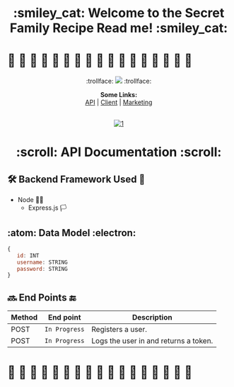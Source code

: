 
 
  <h1 align="center"> :smiley_cat: Welcome to the Secret Family Recipe Read me! :smiley_cat: </h1>

# :bento: :ramen: :pie: :cookie: :tropical_drink: :taco: :stuffed_flatbread: :burrito: :pizza: :green_salad: :bowl_with_spoon: :shallow_pan_of_food: :fries: :fried_egg:  :dumpling: :spaghetti: :moon_cake: 


<p align="center">
 :trollface:
<img src ="http://www.simpleimageresizer.com/_uploads/photos/94c5bea8/68747470733a2f2f72696f74666573742e6f72672f77702d636f6e74656e742f75706c6f6164732f323031382f30332f6772616e646d61732d7265636970652e6a7067_35.jpg">
 :trollface:
<p align="center">
  <b>Some Links:</b><br>
  <a href="https://secret-family-recipes-2-api.herokuapp.com/">API</a> |
  <a href="#">Client</a> |
  <a href="#">Marketing</a>
  <br><br>
 
 <p align="center">
  <a href="https://secret-family-recipes-2-api.herokuapp.com/"><img src="https://i.ibb.co/FzsS2Qc/68747470733a2f2f626c6f672e7261706964372e636f6d2f636f6e74656e742f696d616765732f6c652d696d672f32303134.png" alt="1" border="0"></a>
  
</p>

  <h1 align="center"> :scroll: API Documentation :scroll:</h1>
  
## :hammer_and_wrench: Backend Framework Used :closed_lock_with_key:
 * Node :pirate_flag:
   * Express.js :white_flag:
 ## :atom: Data Model :electron:
 ```javascript
 {
    id: INT
    username: STRING
    password: STRING
 }
 ```
 ## :soon: End Points :end:
 
 
| Method | End point | Description |
| ------ | ----------------------- | -------------------------------------------------- |
| POST   | `In Progress`        | Registers a user.                   |
| POST   | `In Progress`           | Logs the user in and returns a token.              |


# :bento: :ramen: :pie: :cookie: :tropical_drink: :taco: :stuffed_flatbread: :burrito: :pizza: :green_salad: :bowl_with_spoon: :shallow_pan_of_food: :fries: :fried_egg:  :dumpling: :spaghetti: :moon_cake: 


